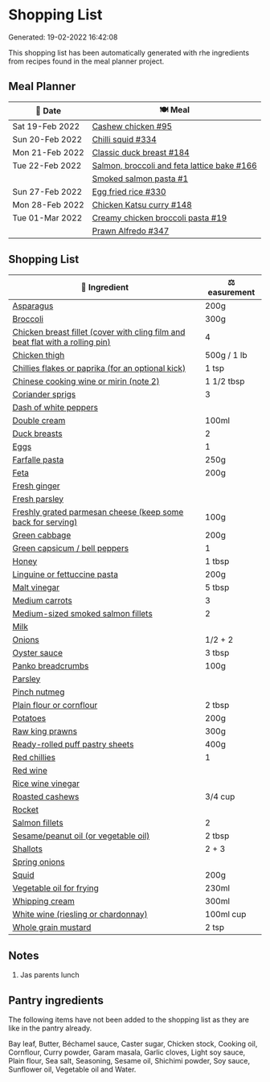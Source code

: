 # Shopping List



Generated: 19-02-2022 16:42:08

This shopping list has been automatically generated with rhe ingredients from recipes found in the meal planner project.

## Meal Planner

|📅 Date| 🍽️ Meal|
|----|----|
|Sat 19-Feb 2022|[Cashew chicken #95](https://github.com/jcallaghan/The-Cookbook/issues/95)|
|Sun 20-Feb 2022|[Chilli squid #334](https://github.com/jcallaghan/The-Cookbook/issues/334)|
|Mon 21-Feb 2022|[Classic duck breast #184](https://github.com/jcallaghan/The-Cookbook/issues/184)|
|Tue 22-Feb 2022|[Salmon, broccoli and feta lattice bake #166](https://github.com/jcallaghan/The-Cookbook/issues/166)|
||[Smoked salmon pasta #1](https://github.com/jcallaghan/The-Cookbook/issues/1)|
|Sun 27-Feb 2022|[Egg fried rice #330](https://github.com/jcallaghan/The-Cookbook/issues/330)|
|Mon 28-Feb 2022|[Chicken Katsu curry #148](https://github.com/jcallaghan/The-Cookbook/issues/148)|
|Tue 01-Mar 2022|[Creamy chicken broccoli pasta #19](https://github.com/jcallaghan/The-Cookbook/issues/19)|
||[Prawn Alfredo #347](https://github.com/jcallaghan/The-Cookbook/issues/347)|


## Shopping List

| 🍌 Ingredient| ⚖️ easurement|
|----------|-----------|
|[Asparagus](https://www.sainsburys.co.uk/gol-ui/SearchResults/Asparagus)|200g|
|[Broccoli](https://www.sainsburys.co.uk/gol-ui/SearchResults/Broccoli)|300g|
|[Chicken breast fillet (cover with cling film and beat flat with a rolling pin)](https://www.sainsburys.co.uk/gol-ui/SearchResults/Chicken%20breast%20fillet%20(cover%20with%20cling%20film%20and%20beat%20flat%20with%20a%20rolling%20pin))|4|
|[Chicken thigh](https://www.sainsburys.co.uk/gol-ui/SearchResults/Chicken%20thigh)|500g / 1 lb|
|[Chillies flakes or paprika (for an optional kick)](https://www.sainsburys.co.uk/gol-ui/SearchResults/Chillies%20flakes%20or%20paprika%20(for%20an%20optional%20kick))|1 tsp|
|[Chinese cooking wine or mirin (note 2)](https://www.sainsburys.co.uk/gol-ui/SearchResults/Chinese%20cooking%20wine%20or%20mirin%20(note%202))|1 1/2 tbsp|
|[Coriander sprigs](https://www.sainsburys.co.uk/gol-ui/SearchResults/Coriander%20sprigs)|3|
|[Dash of white peppers](https://www.sainsburys.co.uk/gol-ui/SearchResults/Dash%20of%20white%20peppers)||
|[Double cream](https://www.sainsburys.co.uk/gol-ui/SearchResults/Double%20cream)|100ml|
|[Duck breasts](https://www.sainsburys.co.uk/gol-ui/SearchResults/Duck%20breasts)|2|
|[Eggs](https://www.sainsburys.co.uk/gol-ui/SearchResults/Eggs)|1|
|[Farfalle pasta](https://www.sainsburys.co.uk/gol-ui/SearchResults/Farfalle%20pasta)|250g|
|[Feta](https://www.sainsburys.co.uk/gol-ui/SearchResults/Feta)|200g|
|[Fresh ginger](https://www.sainsburys.co.uk/gol-ui/SearchResults/Fresh%20ginger)||
|[Fresh parsley](https://www.sainsburys.co.uk/gol-ui/SearchResults/Fresh%20parsley)||
|[Freshly grated parmesan cheese (keep some back for serving)](https://www.sainsburys.co.uk/gol-ui/SearchResults/Freshly%20grated%20parmesan%20cheese%20(keep%20some%20back%20for%20serving))|100g|
|[Green cabbage](https://www.sainsburys.co.uk/gol-ui/SearchResults/Green%20cabbage)|200g|
|[Green capsicum / bell peppers](https://www.sainsburys.co.uk/gol-ui/SearchResults/Green%20capsicum%20/%20bell%20peppers)|1|
|[Honey](https://www.sainsburys.co.uk/gol-ui/SearchResults/Honey)|1 tbsp|
|[Linguine or fettuccine pasta](https://www.sainsburys.co.uk/gol-ui/SearchResults/Linguine%20or%20fettuccine%20pasta)|200g|
|[Malt vinegar](https://www.sainsburys.co.uk/gol-ui/SearchResults/Malt%20vinegar)|5 tbsp|
|[Medium carrots](https://www.sainsburys.co.uk/gol-ui/SearchResults/Medium%20carrots)|3|
|[Medium-sized smoked salmon fillets](https://www.sainsburys.co.uk/gol-ui/SearchResults/Medium-sized%20smoked%20salmon%20fillets)|2|
|[Milk](https://www.sainsburys.co.uk/gol-ui/SearchResults/Milk)||
|[Onions](https://www.sainsburys.co.uk/gol-ui/SearchResults/Onions)|1/2 + 2|
|[Oyster sauce](https://www.sainsburys.co.uk/gol-ui/SearchResults/Oyster%20sauce)|3 tbsp|
|[Panko breadcrumbs](https://www.sainsburys.co.uk/gol-ui/SearchResults/Panko%20breadcrumbs)|100g|
|[Parsley](https://www.sainsburys.co.uk/gol-ui/SearchResults/Parsley)||
|[Pinch nutmeg](https://www.sainsburys.co.uk/gol-ui/SearchResults/Pinch%20nutmeg)||
|[Plain flour or cornflour](https://www.sainsburys.co.uk/gol-ui/SearchResults/Plain%20flour%20or%20cornflour)|2 tbsp|
|[Potatoes](https://www.sainsburys.co.uk/gol-ui/SearchResults/Potatoes)|200g|
|[Raw king prawns](https://www.sainsburys.co.uk/gol-ui/SearchResults/Raw%20king%20prawns)|300g|
|[Ready-rolled puff pastry sheets](https://www.sainsburys.co.uk/gol-ui/SearchResults/Ready-rolled%20puff%20pastry%20sheets)|400g|
|[Red chillies](https://www.sainsburys.co.uk/gol-ui/SearchResults/Red%20chillies)|1|
|[Red wine](https://www.sainsburys.co.uk/gol-ui/SearchResults/Red%20wine)||
|[Rice wine vinegar](https://www.sainsburys.co.uk/gol-ui/SearchResults/Rice%20wine%20vinegar)||
|[Roasted cashews](https://www.sainsburys.co.uk/gol-ui/SearchResults/Roasted%20cashews)|3/4 cup|
|[Rocket](https://www.sainsburys.co.uk/gol-ui/SearchResults/Rocket)||
|[Salmon fillets](https://www.sainsburys.co.uk/gol-ui/SearchResults/Salmon%20fillets)|2|
|[Sesame/peanut oil (or vegetable oil)](https://www.sainsburys.co.uk/gol-ui/SearchResults/Sesame/peanut%20oil%20(or%20vegetable%20oil))|2 tbsp|
|[Shallots](https://www.sainsburys.co.uk/gol-ui/SearchResults/Shallots)|2 + 3|
|[Spring onions](https://www.sainsburys.co.uk/gol-ui/SearchResults/Spring%20onions)||
|[Squid](https://www.sainsburys.co.uk/gol-ui/SearchResults/Squid)|200g|
|[Vegetable oil for frying](https://www.sainsburys.co.uk/gol-ui/SearchResults/Vegetable%20oil%20for%20frying)|230ml|
|[Whipping cream](https://www.sainsburys.co.uk/gol-ui/SearchResults/Whipping%20cream)|300ml|
|[White wine (riesling or chardonnay)](https://www.sainsburys.co.uk/gol-ui/SearchResults/White%20wine%20(riesling%20or%20chardonnay))|100ml cup|
|[Whole grain mustard](https://www.sainsburys.co.uk/gol-ui/SearchResults/Whole%20grain%20mustard)|2 tsp|

## Notes

1. Jas parents lunch

## Pantry ingredients

The following items have not been added to the shopping list as they are like in the pantry already.

Bay leaf, Butter, Béchamel sauce, Caster sugar, Chicken stock, Cooking oil, Cornflour, Curry powder, Garam masala, Garlic cloves, Light soy sauce, Plain flour, Sea salt, Seasoning, Sesame oil, Shichimi powder, Soy sauce, Sunflower oil, Vegetable oil and Water.

